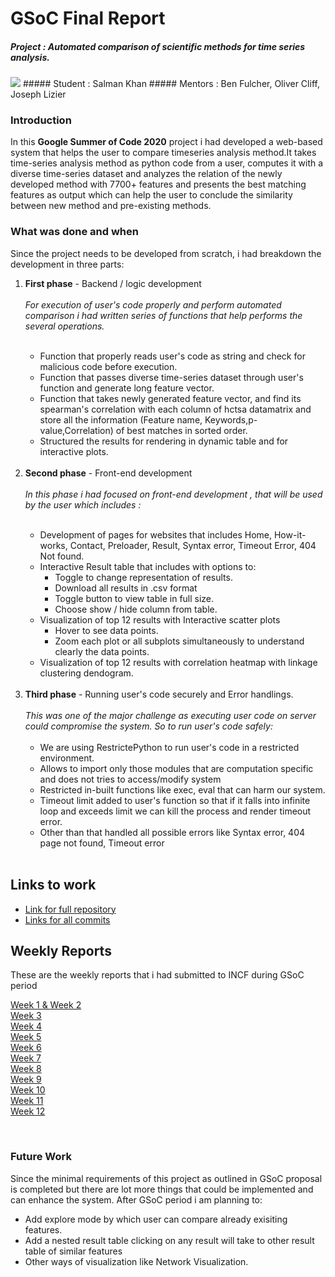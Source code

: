 
# GSoC Final Report

##### Project : Automated comparison of scientific methods for time series analysis.
<img src="https://drive.google.com/file/d/1fJMzvWPagxwHc8eVyfAKIkFjQmptze6e/view?usp=sharing">
##### Student : Salman Khan
##### Mentors : Ben Fulcher, Oliver Cliff, Joseph Lizier

### Introduction
In this **Google Summer of Code 2020** project i had developed a web-based system that helps the user to compare timeseries analysis method.It takes time-series analysis method as python code from a user, computes it with a diverse time-series dataset and analyzes the relation of the newly developed method with 7700+ features and presents the best matching features as output which can help the user to conclude the similarity
between new method and pre-existing methods.


### What was done and when
Since the project needs to be developed from scratch, i had breakdown the development in three parts:
<ol>
<li><strong>First phase</strong> - Backend / logic development</li><br>
<em>For execution of user's code properly and perform automated comparison i had written series of functions that help performs the several operations.</em><br>
<br>
<ul><li>Function that properly reads user's code as string and check for malicious code before execution. </li>
<li>Function that passes diverse time-series dataset through user's function and generate  long feature vector.</li>
<li>Function that takes newly generated feature vector, and find its spearman's correlation with each column of hctsa datamatrix and store all the information (Feature name, Keywords,p-value,Correlation) of best matches in sorted order.</li>
<li>Structured the results for rendering in dynamic table and for interactive plots.</li>
</ul>
<br>
<li><strong>Second phase</strong> - Front-end development</li>
<br><em>In this phase i had focused on front-end development , that will be used by the user which includes :</em><br>
<br>
<ul>
<li>Development of pages for websites that includes Home, How-it-works, Contact,  Preloader, Result, Syntax error, Timeout Error, 404 Not found. </li>
<li>Interactive Result table that includes with options to:<ul><li>Toggle to change representation of results.</li><li>Download all results in .csv format</li><li>Toggle button to view table in full size.</li><li>Choose show / hide column from table.</li></ul></li>
<li>Visualization of top 12 results with Interactive scatter plots<ul><li>Hover to see data points.</li><li>Zoom each plot or all subplots simultaneously  to understand clearly the data points.</li></ul></li> 

<li>Visualization of top 12 results with correlation heatmap with linkage clustering dendogram.</li>

</ul>
<br>
<li><strong>Third phase</strong> - Running user's code securely and Error handlings.<br><br>
<em>This was one of the major challenge as executing user code on server could compromise the system. So to run user's code safely:</em><br><br>
<ul><li>We are using RestrictePython to run user's code in a restricted environment.</li><li>Allows to import only those modules that are computation specific and does not tries to access/modify system</li>
<li>Restricted in-built functions like exec, eval that can harm our system.</li>
<li>Timeout limit added to user's function so that if it falls into infinite loop and exceeds limit we can kill the process and render timeout error. </li>

<li>Other than that handled all possible errors like Syntax error, 404 page not found, Timeout error
</li>
<br>
</ul>
</ol>


<h2> Links to work </h2>
<ul>
<li><a href="#"> Link for full repository</a></li>
<li><a href="#">Links for all commits</a></li>
</ul>


<h2> Weekly Reports</h2>
These are the weekly reports that i had submitted to INCF during GSoC period<br>

<a href="https://drive.google.com/file/d/1DKX11fXbYbpREzT8H0AB5Vdq8xSzLO8u/view?usp=sharing">Week 1 & Week 2</a><br>
<a href="https://drive.google.com/file/d/12lr42BS4PyOyBUC1cqbAaYDeUksdllxe/view?usp=sharing">Week 3</a><br>
<a href="https://drive.google.com/file/d/1tuV2kLixLSpDSst-rc-eXj4rhZbz_qRD/view?usp=sharing">Week 4</a><br>
<a href="https://drive.google.com/file/d/1GFv2RhH4dg96NdV-CrnO9bd1RFiPVMU-/view?usp=sharing">Week 5</a><br>
<a href="https://drive.google.com/file/d/18O2VJ8uYRXfamjCmKa0Cq0Z6MYyw5nMU/view?usp=sharing">Week 6</a><br>
<a href="https://drive.google.com/file/d/1ket_4KNNlxDDR6v5ec2s3zPjcN3RSA8B/view?usp=sharing">Week 7</a><br>
<a href="https://drive.google.com/file/d/179jS-Ztb675IzxVpvI9Y-fvxnvsq-oRC/view?usp=sharing">Week 8</a><br>
<a href="https://drive.google.com/file/d/1uTio6VrW_wJp66dp83JSSduzNPK8g6T0/view?usp=sharing">Week 9</a><br>
<a href="https://drive.google.com/file/d/1PAvLqlv8p7_tm2dWcwDtFrH4Fp-rOYxd/view?usp=sharing">Week 10</a><br>
<a href="https://drive.google.com/file/d/1PumTCAHoR7FEz21GVpolGOb6o0J14Khd/view?usp=sharing">Week 11</a><br>
<a href="https://drive.google.com/file/d/10CzCYMVjRRHOa4Khtgkno3oRTgbn06p7/view?usp=sharing">Week 12</a>


<br>
<h3> Future Work</h3>
Since the minimal requirements of this project as outlined in GSoC proposal is completed but there are lot more things that could be implemented and can enhance the system. After GSoC period i am planning to:
<ul><li>Add explore mode by which user can compare already exisiting features.</li>
<li>Add a nested result table clicking on any result will take to other result table of similar features</li><li>Other ways of visualization like Network Visualization.</li></ul>
